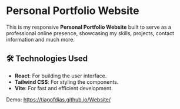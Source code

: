 # Personal Portfolio Website

This is my responsive **Personal Portfolio Website** built to serve as a professional online presence, showcasing my skills, projects, contact information and much more.

## 🛠️ Technologies Used

- **React**: For building the user interface.
- **Tailwind CSS**: For styling the components.
- **Vite**: For fast and efficient development.


Demo: https://tiagofdias.github.io/Website/
